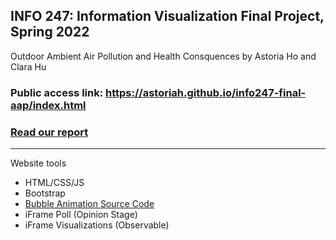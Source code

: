 ## INFO 247: Information Visualization Final Project, Spring 2022
Outdoor Ambient Air Pollution and Health Consquences by Astoria Ho and Clara Hu

### Public access link: https://astoriah.github.io/info247-final-aap/index.html

### [Read our report](https://astoriah.github.io/info247-final-aap/AstoriaHoClaraHu_INFO247_FinalProject_Report.pdf)

---

Website tools 
- HTML/CSS/JS
- Bootstrap
- [Bubble Animation Source Code](https://codepen.io/alphardex/pen/jOWMGON)
- iFrame Poll (Opinion Stage)
- iFrame Visualizations (Observable)

